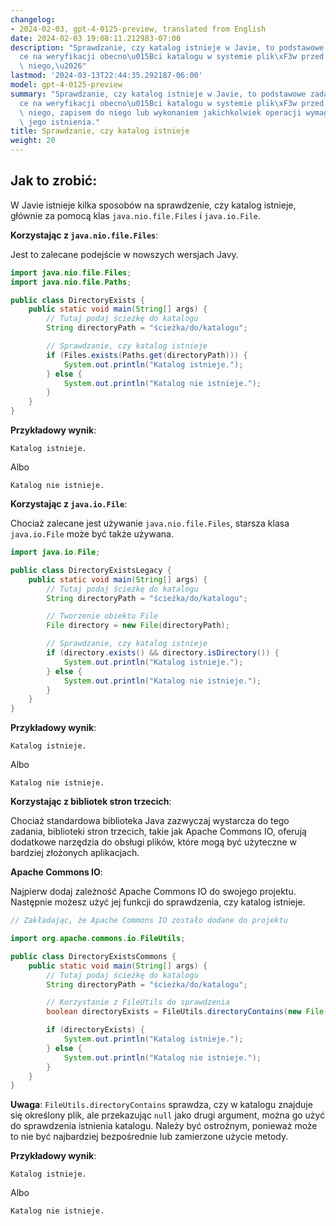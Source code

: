 ```yaml
---
changelog:
- 2024-02-03, gpt-4-0125-preview, translated from English
date: 2024-02-03 19:08:11.212983-07:00
description: "Sprawdzanie, czy katalog istnieje w Javie, to podstawowe zadanie polegaj\u0105\
  ce na weryfikacji obecno\u015Bci katalogu w systemie plik\xF3w przed odczytem z\
  \ niego,\u2026"
lastmod: '2024-03-13T22:44:35.292187-06:00'
model: gpt-4-0125-preview
summary: "Sprawdzanie, czy katalog istnieje w Javie, to podstawowe zadanie polegaj\u0105\
  ce na weryfikacji obecno\u015Bci katalogu w systemie plik\xF3w przed odczytem z\
  \ niego, zapisem do niego lub wykonaniem jakichkolwiek operacji wymagaj\u0105cych\
  \ jego istnienia."
title: Sprawdzanie, czy katalog istnieje
weight: 20
---
```


## Jak to zrobić:
W Javie istnieje kilka sposobów na sprawdzenie, czy katalog istnieje, głównie za pomocą klas `java.nio.file.Files` i `java.io.File`.

**Korzystając z `java.nio.file.Files`**:

Jest to zalecane podejście w nowszych wersjach Javy.

```java
import java.nio.file.Files;
import java.nio.file.Paths;

public class DirectoryExists {
    public static void main(String[] args) {
        // Tutaj podaj ścieżkę do katalogu
        String directoryPath = "ścieżka/do/katalogu";

        // Sprawdzanie, czy katalog istnieje
        if (Files.exists(Paths.get(directoryPath))) {
            System.out.println("Katalog istnieje.");
        } else {
            System.out.println("Katalog nie istnieje.");
        }
    }
}
```
**Przykładowy wynik**:
```
Katalog istnieje.
```
Albo
```
Katalog nie istnieje.
```

**Korzystając z `java.io.File`**:

Chociaż zalecane jest używanie `java.nio.file.Files`, starsza klasa `java.io.File` może być także używana.

```java
import java.io.File;

public class DirectoryExistsLegacy {
    public static void main(String[] args) {
        // Tutaj podaj ścieżkę do katalogu
        String directoryPath = "ścieżka/do/katalogu";

        // Tworzenie obiektu File
        File directory = new File(directoryPath);

        // Sprawdzanie, czy katalog istnieje
        if (directory.exists() && directory.isDirectory()) {
            System.out.println("Katalog istnieje.");
        } else {
            System.out.println("Katalog nie istnieje.");
        }
    }
}
```
**Przykładowy wynik**:
```
Katalog istnieje.
```
Albo
```
Katalog nie istnieje.
```

**Korzystając z bibliotek stron trzecich**:

Chociaż standardowa biblioteka Java zazwyczaj wystarcza do tego zadania, biblioteki stron trzecich, takie jak Apache Commons IO, oferują dodatkowe narzędzia do obsługi plików, które mogą być użyteczne w bardziej złożonych aplikacjach.

**Apache Commons IO**:

Najpierw dodaj zależność Apache Commons IO do swojego projektu. Następnie możesz użyć jej funkcji do sprawdzenia, czy katalog istnieje.

```java
// Zakładając, że Apache Commons IO zostało dodane do projektu

import org.apache.commons.io.FileUtils;

public class DirectoryExistsCommons {
    public static void main(String[] args) {
        // Tutaj podaj ścieżkę do katalogu
        String directoryPath = "ścieżka/do/katalogu";

        // Korzystanie z FileUtils do sprawdzenia
        boolean directoryExists = FileUtils.directoryContains(new File(directoryPath), null);

        if (directoryExists) {
            System.out.println("Katalog istnieje.");
        } else {
            System.out.println("Katalog nie istnieje.");
        }
    }
}
```

**Uwaga**: `FileUtils.directoryContains` sprawdza, czy w katalogu znajduje się określony plik, ale przekazując `null` jako drugi argument, można go użyć do sprawdzenia istnienia katalogu. Należy być ostrożnym, ponieważ może to nie być najbardziej bezpośrednie lub zamierzone użycie metody.

**Przykładowy wynik**:
```
Katalog istnieje.
```
Albo
```
Katalog nie istnieje.
```
